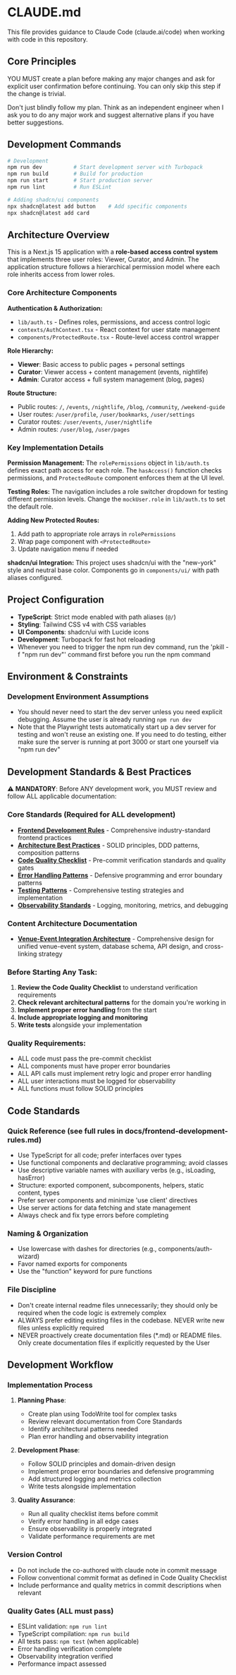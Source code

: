# CLAUDE.md

This file provides guidance to Claude Code (claude.ai/code) when working with code in this repository.

## Core Principles

YOU MUST create a plan before making any major changes and ask for explicit user confirmation before continuing. You can only skip this step if the change is trivial.

Don't just blindly follow my plan. Think as an independent engineer when I ask you to do any major work and suggest alternative plans if you have better suggestions.

## Development Commands

```bash
# Development
npm run dev          # Start development server with Turbopack
npm run build        # Build for production
npm run start        # Start production server
npm run lint         # Run ESLint

# Adding shadcn/ui components
npx shadcn@latest add button    # Add specific components
npx shadcn@latest add card
```

## Architecture Overview

This is a Next.js 15 application with a **role-based access control system** that implements three user roles: Viewer, Curator, and Admin. The application structure follows a hierarchical permission model where each role inherits access from lower roles.

### Core Architecture Components

**Authentication & Authorization:**
- `lib/auth.ts` - Defines roles, permissions, and access control logic
- `contexts/AuthContext.tsx` - React context for user state management
- `components/ProtectedRoute.tsx` - Route-level access control wrapper

**Role Hierarchy:**
- **Viewer**: Basic access to public pages + personal settings
- **Curator**: Viewer access + content management (events, nightlife)
- **Admin**: Curator access + full system management (blog, pages)

**Route Structure:**
- Public routes: `/`, `/events`, `/nightlife`, `/blog`, `/community`, `/weekend-guide`
- User routes: `/user/profile`, `/user/bookmarks`, `/user/settings`
- Curator routes: `/user/events`, `/user/nightlife`
- Admin routes: `/user/blog`, `/user/pages`

### Key Implementation Details

**Permission Management:**
The `rolePermissions` object in `lib/auth.ts` defines exact path access for each role. The `hasAccess()` function checks permissions, and `ProtectedRoute` component enforces them at the UI level.

**Testing Roles:**
The navigation includes a role switcher dropdown for testing different permission levels. Change the `mockUser.role` in `lib/auth.ts` to set the default role.

**Adding New Protected Routes:**
1. Add path to appropriate role arrays in `rolePermissions`
2. Wrap page component with `<ProtectedRoute>`
3. Update navigation menu if needed

**shadcn/ui Integration:**
This project uses shadcn/ui with the "new-york" style and neutral base color. Components go in `components/ui/` with path aliases configured.

## Project Configuration

- **TypeScript**: Strict mode enabled with path aliases (`@/`)
- **Styling**: Tailwind CSS v4 with CSS variables
- **UI Components**: shadcn/ui with Lucide icons
- **Development**: Turbopack for fast hot reloading
- Whenever you need to trigger the npm run dev command, run the 'pkill -f "npm run dev"' command first before you run the npm command

## Environment & Constraints

### Development Environment Assumptions
- You should never need to start the dev server unless you need explicit debugging. Assume the user is already running `npm run dev`
- Note that the Playwright tests automatically start up a dev server for testing and won't reuse an existing one. If you need to do testing, either make sure the server is running at port 3000 or start one yourself via "npm run dev"

## Development Standards & Best Practices

⚠️ **MANDATORY**: Before ANY development work, you MUST review and follow ALL applicable documentation:

### Core Standards (Required for ALL development)
- **[Frontend Development Rules](docs/frontend-development-rules.md)** - Comprehensive industry-standard frontend practices
- **[Architecture Best Practices](docs/architecture-best-practices.md)** - SOLID principles, DDD patterns, composition patterns  
- **[Code Quality Checklist](docs/code-quality-checklist.md)** - Pre-commit verification standards and quality gates
- **[Error Handling Patterns](docs/error-handling-patterns.md)** - Defensive programming and error boundary patterns
- **[Testing Patterns](docs/testing-patterns.md)** - Comprehensive testing strategies and implementation
- **[Observability Standards](docs/observability-standards.md)** - Logging, monitoring, metrics, and debugging

### Content Architecture Documentation
- **[Venue-Event Integration Architecture](docs/venue-event-integration-architecture.md)** - Comprehensive design for unified venue-event system, database schema, API design, and cross-linking strategy

### Before Starting Any Task:
1. **Review the Code Quality Checklist** to understand verification requirements
2. **Check relevant architectural patterns** for the domain you're working in
3. **Implement proper error handling** from the start
4. **Include appropriate logging and monitoring**
5. **Write tests** alongside your implementation

### Quality Requirements:
- ALL code must pass the pre-commit checklist
- ALL components must have proper error boundaries
- ALL API calls must implement retry logic and proper error handling  
- ALL user interactions must be logged for observability
- ALL functions must follow SOLID principles

## Code Standards

### Quick Reference (see full rules in docs/frontend-development-rules.md)
- Use TypeScript for all code; prefer interfaces over types
- Use functional components and declarative programming; avoid classes
- Use descriptive variable names with auxiliary verbs (e.g., isLoading, hasError)
- Structure: exported component, subcomponents, helpers, static content, types
- Prefer server components and minimize 'use client' directives
- Use server actions for data fetching and state management
- Always check and fix type errors before completing

### Naming & Organization
- Use lowercase with dashes for directories (e.g., components/auth-wizard)
- Favor named exports for components
- Use the "function" keyword for pure functions

### File Discipline
- Don't create internal readme files unnecessarily; they should only be required when the code logic is extremely complex
- ALWAYS prefer editing existing files in the codebase. NEVER write new files unless explicitly required
- NEVER proactively create documentation files (*.md) or README files. Only create documentation files if explicitly requested by the User

## Development Workflow

### Implementation Process
1. **Planning Phase**:
   - Create plan using TodoWrite tool for complex tasks
   - Review relevant documentation from Core Standards
   - Identify architectural patterns needed
   - Plan error handling and observability integration

2. **Development Phase**:
   - Follow SOLID principles and domain-driven design
   - Implement proper error boundaries and defensive programming  
   - Add structured logging and metrics collection
   - Write tests alongside implementation

3. **Quality Assurance**:
   - Run all quality checklist items before commit
   - Verify error handling in all edge cases
   - Ensure observability is properly integrated
   - Validate performance requirements are met

### Version Control
- Do not include the co-authored with claude note in commit message
- Follow conventional commit format as defined in Code Quality Checklist
- Include performance and quality metrics in commit descriptions when relevant

### Quality Gates (ALL must pass)
- ESLint validation: `npm run lint`
- TypeScript compilation: `npm run build` 
- All tests pass: `npm test` (when applicable)
- Error handling verification complete
- Observability integration verified
- Performance impact assessed